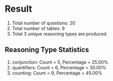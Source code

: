 # Result<br/>
1. Total number of questions: 20<br/>
2. Total number of tables: 9<br/>
3. Total 3 unique reasoning types are produced.<br/>
## **Reasoning Type Statistics**<br/>
1. conjunction: Count = 5, Percentage = 25.00%<br/>
2. quantifiers: Count = 6, Percentage = 30.00%<br/>
3. counting: Count = 9, Percentage = 45.00%<br/>
